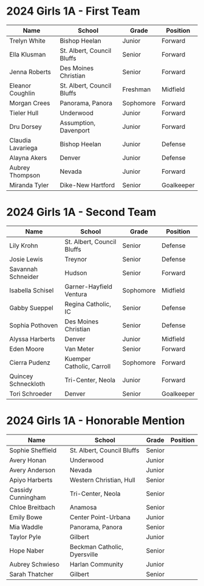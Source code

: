 # 2024 Girls 1A - First Team

| Name              | School                     | Grade     | Position   |
| ----------------- | -------------------------- | --------- | ---------- |
| Trelyn White      | Bishop Heelan              | Junior    | Forward    |
| Ella Klusman      | St. Albert, Council Bluffs | Senior    | Forward    |
| Jenna Roberts     | Des Moines Christian       | Senior    | Forward    |
| Eleanor Coughlin  | St. Albert, Council Bluffs | Freshman  | Midfield   |
| Morgan Crees      | Panorama, Panora           | Sophomore | Forward    |
| Tieler Hull       | Underwood                  | Junior    | Forward    |
| Dru Dorsey        | Assumption, Davenport      | Junior    | Forward    |
| Claudia Lavariega | Bishop Heelan              | Junior    | Defense    |
| Alayna Akers      | Denver                     | Junior    | Defense    |
| Aubrey Thompson   | Nevada                     | Junior    | Forward    |
| Miranda Tyler     | Dike-New Hartford          | Senior    | Goalkeeper |

# 2024 Girls 1A - Second Team

| Name                | School                     | Grade     | Position   |
| ------------------- | -------------------------- | --------- | ---------- |
| Lily Krohn          | St. Albert, Council Bluffs | Senior    | Defense    |
| Josie Lewis         | Treynor                    | Senior    | Defense    |
| Savannah Schneider  | Hudson                     | Senior    | Forward    |
| Isabella Schisel    | Garner-Hayfield Ventura    | Sophomore | Midfield   |
| Gabby Sueppel       | Regina Catholic, IC        | Senior    | Defense    |
| Sophia Pothoven     | Des Moines Christian       | Senior    | Defense    |
| Alyssa Harberts     | Denver                     | Junior    | Midfield   |
| Eden Moore          | Van Meter                  | Senior    | Forward    |
| Cierra Pudenz       | Kuemper Catholic, Carroll  | Sophomore | Forward    |
| Quincey Schneckloth | Tri-Center, Neola          | Junior    | Forward    |
| Tori Schroeder      | Denver                     | Senior    | Goalkeeper |

# 2024 Girls 1A - Honorable Mention

| Name               | School                       | Grade  | Position |
| ------------------ | ---------------------------- | ------ | -------- |
| Sophie Sheffield   | St. Albert, Council Bluffs   | Senior |
| Avery Honan        | Underwood                    | Junior |
| Avery Anderson     | Nevada                       | Junior |
| Apiyo Harberts     | Western Christian, Hull      | Senior |
| Cassidy Cunningham | Tri-Center, Neola            | Senior |
| Chloe Breitbach    | Anamosa                      | Senior |
| Emily Bowe         | Center Point-Urbana          | Junior |
| Mia Waddle         | Panorama, Panora             | Senior |
| Taylor Pyle        | Gilbert                      | Junior |
| Hope Naber         | Beckman Catholic, Dyersville | Senior |
| Aubrey Schwieso    | Harlan Community             | Junior |
| Sarah Thatcher     | Gilbert                      | Senior |
